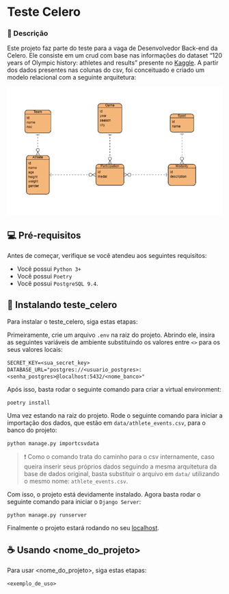 # Teste Celero

### 📝 Descrição

Este projeto faz parte do teste para a vaga de Desenvolvedor Back-end da Celero. Ele consiste em um crud com base nas informações do dataset “120 years of
Olympic history: athletes and results” presente no [Kaggle](https://www.kaggle.com/heesoo37/120-years-of-olympic-history-athletes-and-results#athlete_events.csv). A partir dos dados presentes nas colunas do csv, foi conceituado e criado um modelo relacional com a seguinte arquitetura:

![Diagrama Relacional](static/diagram.png)

## 💻 Pré-requisitos

Antes de começar, verifique se você atendeu aos seguintes requisitos:
* Você possui `Python 3+`
* Você possui `Poetry`
* Você possui `PostgreSQL 9.4`.

## 🚀 Instalando teste_celero

Para instalar o teste_celero, siga estas etapas:

Primeiramente, crie um arquivo `.env` na raiz do projeto. Abrindo ele, insira as seguintes variáveis de ambiente substituindo os valores entre `<>` para os seus valores locais:
```
SECRET_KEY=<sua_secret_key>
DATABASE_URL="postgres://<usuario_postgres>:<senha_postgres>@localhost:5432/<nome_banco>"
```

Após isso, basta rodar o seguinte comando para criar a virtual environment:
```
poetry install
```

Uma vez estando na raiz do projeto. Rode o seguinte comando para iniciar a importação dos dados, que estão em `data/athlete_events.csv`, para o banco do projeto:

```
python manage.py importcsvdata
```

>❗ Como o comando trata do caminho para o csv internamente, caso queira inserir seus próprios dados seguindo a mesma arquitetura da base de dados original, basta substituir o arquivo em `data/` utilizando o mesmo nome: `athlete_events.csv`.

Com isso, o projeto está devidamente instalado. Agora basta rodar o seguinte comando para iniciar o `Django Server`:
```
python manage.py runserver
```

Finalmente o projeto estará rodando no seu [localhost](http://localhost:8000/admin).

## ☕ Usando <nome_do_projeto>

Para usar <nome_do_projeto>, siga estas etapas:

```
<exemplo_de_uso>
```

